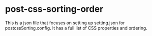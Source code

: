 # post-css-sorting-order

This is a json file that focuses on setting up setting.json for postcssSorting.config. It has a full list of CSS properties and ordering.